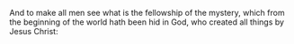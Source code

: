 And to make all men see what is the fellowship of the mystery, which from the beginning of the world hath been hid in God, who created all things by Jesus Christ:
